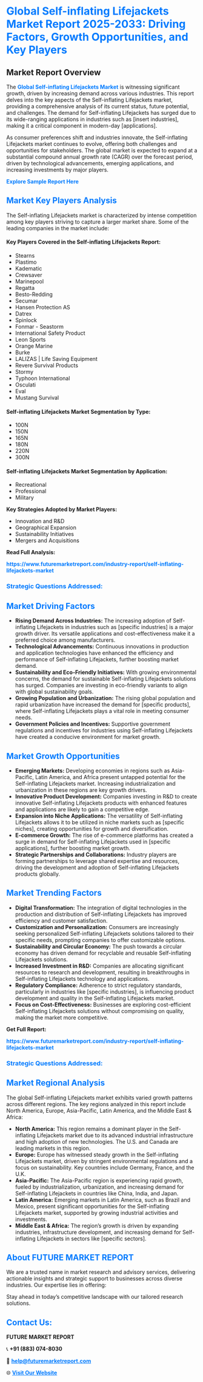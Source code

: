 <h1 style="color: #007BFF;">Global Self-inflating Lifejackets Market Report 2025-2033: Driving Factors, Growth Opportunities, and Key Players</h1>

<section id="overview">
<h2>Market Report Overview</h2>
<p>The <a href="https://www.futuremarketreport.com/industry-report/self-inflating-lifejackets-market" style="color: #007BFF; text-decoration: none;"><strong>Global Self-inflating Lifejackets Market</strong></a> is witnessing significant growth, driven by increasing demand across various industries. This report delves into the key aspects of the Self-inflating Lifejackets market, providing a comprehensive analysis of its current status, future potential, and challenges. The demand for Self-inflating Lifejackets has surged due to its wide-ranging applications in industries such as [insert industries], making it a critical component in modern-day [applications].</p>
<p>As consumer preferences shift and industries innovate, the Self-inflating Lifejackets market continues to evolve, offering both challenges and opportunities for stakeholders. The global market is expected to expand at a substantial compound annual growth rate (CAGR) over the forecast period, driven by technological advancements, emerging applications, and increasing investments by major players.</p>
</section>

<section id="overview">
<p><a href="https://www.futuremarketreport.com/request-sample/reportId=90408" style="color: #007BFF; text-decoration: none;"><strong>Explore Sample Report Here</strong></a></p>
</section>

<section id="key-players">
<h2 style="color: #007BFF;">Market Key Players Analysis</h2>
<p>The Self-inflating Lifejackets market is characterized by intense competition among key players striving to capture a larger market share. Some of the leading companies in the market include:</p>
<h4>Key Players Covered in the Self-inflating Lifejackets Report:</h4>
<ul><li>Stearns</li><li>Plastimo</li><li>Kadematic</li><li>Crewsaver</li><li>Marinepool</li><li>Regatta</li><li>Besto-Redding</li><li>Secumar</li><li>Hansen Protection AS</li><li>Datrex</li><li>Spinlock</li><li>Fonmar - Seastorm</li><li>International Safety Product</li><li>Leon Sports</li><li>Orange Marine</li><li>Burke</li><li>LALIZAS | Life Saving Equipment</li><li>Revere Survival Products</li><li>Stormy</li><li>Typhoon International</li><li>Osculati</li><li>Eval</li><li>Mustang Survival</li></ul>
<h4>Self-inflating Lifejackets Market Segmentation by Type:</h4>
<ul><li>100N</li><li>150N</li><li>165N</li><li>180N</li><li>220N</li><li>300N</li></ul>

<h4>Self-inflating Lifejackets Market Segmentation by Application:</h4>
<ul><li>Recreational</li><li>Professional</li><li>Military</li></ul>
<p><strong>Key Strategies Adopted by Market Players:</strong></p>
<ul>
<li>Innovation and R&D</li>
<li>Geographical Expansion</li>
<li>Sustainability Initiatives</li>
<li>Mergers and Acquisitions</li>
</ul>
</section>

<section>
<p><strong>Read Full Analysis: </strong></p><a href="https://www.futuremarketreport.com/industry-report/self-inflating-lifejackets-market" style="color: #007BFF; text-decoration: none;"><strong>https://www.futuremarketreport.com/industry-report/self-inflating-lifejackets-market</strong></a>
<h3 style="color: #007BFF;">Strategic Questions Addressed:</h3>
</section>

<section id="driving-factors">
<h2 style="color: #007BFF;">Market Driving Factors</h2>
<ul>
<li><strong>Rising Demand Across Industries:</strong> The increasing adoption of Self-inflating Lifejackets in industries such as [specific industries] is a major growth driver. Its versatile applications and cost-effectiveness make it a preferred choice among manufacturers.</li>
<li><strong>Technological Advancements:</strong> Continuous innovations in production and application technologies have enhanced the efficiency and performance of Self-inflating Lifejackets, further boosting market demand.</li>
<li><strong>Sustainability and Eco-Friendly Initiatives:</strong> With growing environmental concerns, the demand for sustainable Self-inflating Lifejackets solutions has surged. Companies are investing in eco-friendly variants to align with global sustainability goals.</li>
<li><strong>Growing Population and Urbanization:</strong> The rising global population and rapid urbanization have increased the demand for [specific products], where Self-inflating Lifejackets plays a vital role in meeting consumer needs.</li>
<li><strong>Government Policies and Incentives:</strong> Supportive government regulations and incentives for industries using Self-inflating Lifejackets have created a conducive environment for market growth.</li>
</ul>
</section>

<section id="growth-opportunities">
<h2 style="color: #007BFF;">Market Growth Opportunities</h2>
<ul>
<li><strong>Emerging Markets:</strong> Developing economies in regions such as Asia-Pacific, Latin America, and Africa present untapped potential for the Self-inflating Lifejackets market. Increasing industrialization and urbanization in these regions are key growth drivers.</li>
<li><strong>Innovative Product Development:</strong> Companies investing in R&D to create innovative Self-inflating Lifejackets products with enhanced features and applications are likely to gain a competitive edge.</li>
<li><strong>Expansion into Niche Applications:</strong> The versatility of Self-inflating Lifejackets allows it to be utilized in niche markets such as [specific niches], creating opportunities for growth and diversification.</li>
<li><strong>E-commerce Growth:</strong> The rise of e-commerce platforms has created a surge in demand for Self-inflating Lifejackets used in [specific applications], further boosting market growth.</li>
<li><strong>Strategic Partnerships and Collaborations:</strong> Industry players are forming partnerships to leverage shared expertise and resources, driving the development and adoption of Self-inflating Lifejackets products globally.</li>
</ul>
</section>

<section id="trending-factors">
<h2 style="color: #007BFF;">Market Trending Factors</h2>
<ul>
<li><strong>Digital Transformation:</strong> The integration of digital technologies in the production and distribution of Self-inflating Lifejackets has improved efficiency and customer satisfaction.</li>
<li><strong>Customization and Personalization:</strong> Consumers are increasingly seeking personalized Self-inflating Lifejackets solutions tailored to their specific needs, prompting companies to offer customizable options.</li>
<li><strong>Sustainability and Circular Economy:</strong> The push towards a circular economy has driven demand for recyclable and reusable Self-inflating Lifejackets solutions.</li>
<li><strong>Increased Investment in R&D:</strong> Companies are allocating significant resources to research and development, resulting in breakthroughs in Self-inflating Lifejackets technology and applications.</li>
<li><strong>Regulatory Compliance:</strong> Adherence to strict regulatory standards, particularly in industries like [specific industries], is influencing product development and quality in the Self-inflating Lifejackets market.</li>
<li><strong>Focus on Cost-Effectiveness:</strong> Businesses are exploring cost-efficient Self-inflating Lifejackets solutions without compromising on quality, making the market more competitive.</li>
</ul>
</section>

<section>
<p><strong>Get Full Report: </strong></p><a href="https://www.futuremarketreport.com/industry-report/self-inflating-lifejackets-market" style="color: #007BFF; text-decoration: none;"><strong>https://www.futuremarketreport.com/industry-report/self-inflating-lifejackets-market</strong></a>
<h3 style="color: #007BFF;">Strategic Questions Addressed:</h3>
</section>


<section id="regional-analysis">
<h2 style="color: #007BFF;">Market Regional Analysis</h2>
<p>The global Self-inflating Lifejackets market exhibits varied growth patterns across different regions. The key regions analyzed in this report include North America, Europe, Asia-Pacific, Latin America, and the Middle East & Africa:</p>
<ul>
<li><strong>North America:</strong> This region remains a dominant player in the Self-inflating Lifejackets market due to its advanced industrial infrastructure and high adoption of new technologies. The U.S. and Canada are leading markets in this region.</li>
<li><strong>Europe:</strong> Europe has witnessed steady growth in the Self-inflating Lifejackets market, driven by stringent environmental regulations and a focus on sustainability. Key countries include Germany, France, and the U.K.</li>
<li><strong>Asia-Pacific:</strong> The Asia-Pacific region is experiencing rapid growth, fueled by industrialization, urbanization, and increasing demand for Self-inflating Lifejackets in countries like China, India, and Japan.</li>
<li><strong>Latin America:</strong> Emerging markets in Latin America, such as Brazil and Mexico, present significant opportunities for the Self-inflating Lifejackets market, supported by growing industrial activities and investments.</li>
<li><strong>Middle East & Africa:</strong> The region’s growth is driven by expanding industries, infrastructure development, and increasing demand for Self-inflating Lifejackets in sectors like [specific sectors].</li>
</ul>
</section>

<footer>
<h2 style="color: #007BFF;">About FUTURE MARKET REPORT</h2>
<p>We are a trusted name in market research and advisory services, delivering actionable insights and strategic support to businesses across diverse industries. Our expertise lies in offering:</p>

<p>Stay ahead in today’s competitive landscape with our tailored research solutions.</p>

<h2 style="color: #007BFF;">Contact Us:</h2>
<p><strong>FUTURE MARKET REPORT</strong></p>
<p>📞 <strong>+91 (883) 074-8030</strong></p>
<p>📧 <strong><a href="mailto:help@futuremarketreport.com" style="color: #007BFF;">help@futuremarketreport.com</a></strong></p>
<p>🌐 <strong><a href="https://www.futuremarketreport.com/" style="color: #007BFF;">Visit Our Website</a></strong></p>
</footer>